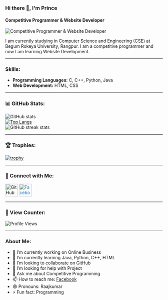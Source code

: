 ### Hi there 👋, I'm Prince
#### Competitive Programmer & Website Developer
![Competitive Programmer & Website Developer](https://i.imghippo.com/files/BUs5L1728644960.png)

I am currently studying in Computer Science and Engineering (CSE) at Begum Rokeya University, Rangpur. I am a competitive programmer and now I am learning Website Development.

---

### Skills:
- **Programming Languages:** C, C++, Python, Java
- **Web Development:** HTML, CSS

---

### 📊 GitHub Stats:
![GitHub stats](https://github-readme-stats.vercel.app/api?username=CodderPrince&show_icons=true&count_private=true)  
[![Top Langs](https://github-readme-stats.vercel.app/api/top-langs/?username=CodderPrince&layout=compact)](https://github.com/anuraghazra/github-readme-stats)  
![GitHub streak stats](https://streak-stats.demolab.com/?user=CodderPrince)

---

### 🏆 Trophies:
[![trophy](https://github-profile-trophy.vercel.app/?username=CodderPrince)](https://github.com/ryo-ma/github-profile-trophy)

---

### 🌟 Connect with Me:

[<img src="https://cdn.jsdelivr.net/npm/simple-icons@v9/icons/github.svg" alt="GitHub" height="40" style="color:#181717;">](https://github.com/CodderPrince)
[<img src="https://cdn.jsdelivr.net/npm/simple-icons@v9/icons/facebook.svg" alt="Facebook" height="40" style="color:#1877F2;">](https://www.facebook.com/md.annahian)

---

### 🔢 View Counter:
![Profile Views](https://komarev.com/ghpvc/?username=CodderPrince&color=blue)

---

### About Me:
- 🔭 I’m currently working on Online Business
- 🌱 I’m currently learning Java, Python, C++, HTML
- 👯 I’m looking to collaborate on GitHub
- 🤔 I’m looking for help with Project
- 💬 Ask me about Competitive Programming
- 📫 How to reach me: [Facebook](https://www.facebook.com/md.annahian)
- 😄 Pronouns: Raajkumar
- ⚡ Fun fact: Programming
